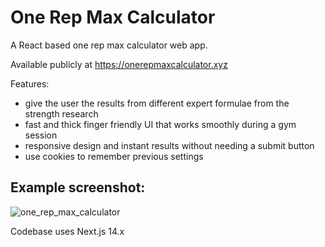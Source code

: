 <!-- @format -->

# One Rep Max Calculator

A React based one rep max calculator web app.

Available publicly at https://onerepmaxcalculator.xyz

Features:

- give the user the results from different expert formulae from the strength research
- fast and thick finger friendly UI that works smoothly during a gym session
- responsive design and instant results without needing a submit button
- use cookies to remember previous settings

## Example screenshot:

![one_rep_max_calculator](https://user-images.githubusercontent.com/1592295/197071984-3dd7d74a-8b4c-448a-9a73-a134060ad49c.jpg)

Codebase uses Next.js 14.x
